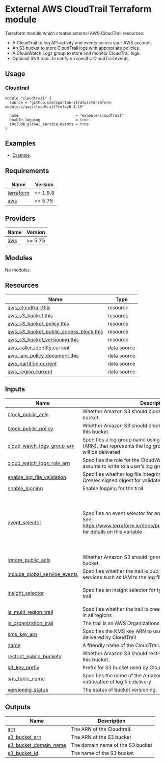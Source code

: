 # External AWS CloudTrail Terraform module
Terraform module which creates external AWS CloudTrail resources:
- A CloudTrail to log API activity and events across your AWS account.
- An S3 bucket to store CloudTrail logs with appropriate policies.
- A CloudWatch Logs group to store and monitor CloudTrail logs.
- Optional SNS topic to notify on specific CloudTrail events.

## Usage
### Cloudtrail
```hcl
module "cloudtrail" {
  source = "github.com/spartan-stratos/terraform-modules//aws/cloudtrail?ref=v0.1.15"

  name                          = "example-cloudtrail"
  enable_logging                = true
  include_global_service_events = true
}

```

## Examples
- [Example](./examples/complete).

<!-- BEGIN_TF_DOCS -->

## Requirements

| Name | Version |
|------|---------|
| <a name="requirement_terraform"></a> [terraform](#requirement\_terraform) | >= 1.9.8 |
| <a name="requirement_aws"></a> [aws](#requirement\_aws) | >= 5.75 |

## Providers

| Name | Version |
|------|---------|
| <a name="provider_aws"></a> [aws](#provider\_aws) | >= 5.75 |

## Modules

No modules.

## Resources

| Name | Type |
|------|------|
| [aws_cloudtrail.this](https://registry.terraform.io/providers/hashicorp/aws/latest/docs/resources/cloudtrail) | resource |
| [aws_s3_bucket.this](https://registry.terraform.io/providers/hashicorp/aws/latest/docs/resources/s3_bucket) | resource |
| [aws_s3_bucket_policy.this](https://registry.terraform.io/providers/hashicorp/aws/latest/docs/resources/s3_bucket_policy) | resource |
| [aws_s3_bucket_public_access_block.this](https://registry.terraform.io/providers/hashicorp/aws/latest/docs/resources/s3_bucket_public_access_block) | resource |
| [aws_s3_bucket_versioning.this](https://registry.terraform.io/providers/hashicorp/aws/latest/docs/resources/s3_bucket_versioning) | resource |
| [aws_caller_identity.current](https://registry.terraform.io/providers/hashicorp/aws/latest/docs/data-sources/caller_identity) | data source |
| [aws_iam_policy_document.this](https://registry.terraform.io/providers/hashicorp/aws/latest/docs/data-sources/iam_policy_document) | data source |
| [aws_partition.current](https://registry.terraform.io/providers/hashicorp/aws/latest/docs/data-sources/partition) | data source |
| [aws_region.current](https://registry.terraform.io/providers/hashicorp/aws/latest/docs/data-sources/region) | data source |

## Inputs

| Name                                                                                                                            | Description                                                                                                                                                  | Type                                                                                                                                                                                                                                    | Default      | Required |
|---------------------------------------------------------------------------------------------------------------------------------|--------------------------------------------------------------------------------------------------------------------------------------------------------------|-----------------------------------------------------------------------------------------------------------------------------------------------------------------------------------------------------------------------------------------|--------------|:--------:|
| <a name="input_block_public_acls"></a> [block\_public\_acls](#input\_block\_public\_acls)                                       | Whether Amazon S3 should block public ACLs for this bucket.                                                                                                  | `bool`                                                                                                                                                                                                                                  | `true`       |    no    |
| <a name="input_block_public_policy"></a> [block\_public\_policy](#input\_block\_public\_policy)                                 | Whether Amazon S3 should block public bucket policies for this bucket.                                                                                       | `bool`                                                                                                                                                                                                                                  | `true`       |    no    |
| <a name="input_cloud_watch_logs_group_arn"></a> [cloud\_watch\_logs\_group\_arn](#input\_cloud\_watch\_logs\_group\_arn)        | Specifies a log group name using an Amazon Resource Name (ARN), that represents the log group to which CloudTrail logs will be delivered                     | `string`                                                                                                                                                                                                                                | `null`       |    no    |
| <a name="input_cloud_watch_logs_role_arn"></a> [cloud\_watch\_logs\_role\_arn](#input\_cloud\_watch\_logs\_role\_arn)           | Specifies the role for the CloudWatch Logs endpoint to assume to write to a user’s log group                                                                 | `string`                                                                                                                                                                                                                                | `null`       |    no    |
| <a name="input_enable_log_file_validation"></a> [enable\_log\_file\_validation](#input\_enable\_log\_file\_validation)          | Specifies whether log file integrity validation is enabled. Creates signed digest for validated contents of logs                                             | `bool`                                                                                                                                                                                                                                  | `false`      |    no    |
| <a name="input_enable_logging"></a> [enable\_logging](#input\_enable\_logging)                                                  | Enable logging for the trail                                                                                                                                 | `bool`                                                                                                                                                                                                                                  | `false`      |    no    |
| <a name="input_event_selector"></a> [event\_selector](#input\_event\_selector)                                                  | Specifies an event selector for enabling data event logging. See: https://www.terraform.io/docs/providers/aws/r/cloudtrail.html for details on this variable | <pre>list(object({<br/>    include_management_events = bool<br/>    read_write_type           = string<br/><br/>    data_resource = list(object({<br/>      type   = string<br/>      values = list(string)<br/>    }))<br/>  }))</pre> | `[]`         |    no    |
| <a name="input_ignore_public_acls"></a> [ignore\_public\_acls](#input\_ignore\_public\_acls)                                    | Whether Amazon S3 should ignore public ACLs for this bucket.                                                                                                 | `bool`                                                                                                                                                                                                                                  | `true`       |    no    |
| <a name="input_include_global_service_events"></a> [include\_global\_service\_events](#input\_include\_global\_service\_events) | Specifies whether the trail is publishing events from global services such as IAM to the log files                                                           | `bool`                                                                                                                                                                                                                                  | `false`      |    no    |
| <a name="input_insight_selector"></a> [insight\_selector](#input\_insight\_selector)                                            | Specifies an insight selector for type of insights to log on a trail                                                                                         | <pre>list(object({<br/>    insight_type = string<br/>  }))</pre>                                                                                                                                                                        | `[]`         |    no    |
| <a name="input_is_multi_region_trail"></a> [is\_multi\_region\_trail](#input\_is\_multi\_region\_trail)                         | Specifies whether the trail is created in the current region or in all regions                                                                               | `bool`                                                                                                                                                                                                                                  | `false`      |    no    |
| <a name="input_is_organization_trail"></a> [is\_organization\_trail](#input\_is\_organization\_trail)                           | The trail is an AWS Organizations trail                                                                                                                      | `bool`                                                                                                                                                                                                                                  | `false`      |    no    |
| <a name="input_kms_key_arn"></a> [kms\_key\_arn](#input\_kms\_key\_arn)                                                         | Specifies the KMS key ARN to use to encrypt the logs delivered by CloudTrail                                                                                 | `string`                                                                                                                                                                                                                                | `null`       |    no    |
| <a name="input_name"></a> [name](#input\_name)                                                                                  | A friendly name of the CloudTrail.                                                                                                                           | `string`                                                                                                                                                                                                                                | n/a          |   yes    |
| <a name="input_restrict_public_buckets"></a> [restrict\_public\_buckets](#input\_restrict\_public\_buckets)                     | Whether Amazon S3 should restrict public bucket policies for this bucket.                                                                                    | `bool`                                                                                                                                                                                                                                  | `true`       |    no    |
| <a name="input_s3_key_prefix"></a> [s3\_key\_prefix](#input\_s3\_key\_prefix)                                                   | Prefix for S3 bucket used by Cloudtrail to store logs                                                                                                        | `string`                                                                                                                                                                                                                                | `null`       |    no    |
| <a name="input_sns_topic_name"></a> [sns\_topic\_name](#input\_sns\_topic\_name)                                                | Specifies the name of the Amazon SNS topic defined for notification of log file delivery                                                                     | `string`                                                                                                                                                                                                                                | `null`       |    no    |
| <a name="input_versioning_status"></a> [versioning\_status](#input\_versioning\_status)                                         | The status of bucket versioning.                                                                                                                             | `string`                                                                                                                                                                                                                                | `"Disabled"` |    no    |

## Outputs

| Name | Description |
|------|-------------|
| <a name="output_arn"></a> [arn](#output\_arn) | The ARN of the Cloudtrail. |
| <a name="output_s3_bucket_arn"></a> [s3\_bucket\_arn](#output\_s3\_bucket\_arn) | The ARN of the S3 bucket |
| <a name="output_s3_bucket_domain_name"></a> [s3\_bucket\_domain\_name](#output\_s3\_bucket\_domain\_name) | The domain name of the S3 bucket |
| <a name="output_s3_bucket_id"></a> [s3\_bucket\_id](#output\_s3\_bucket\_id) | The name of the S3 bucket |
<!-- END_TF_DOCS -->
